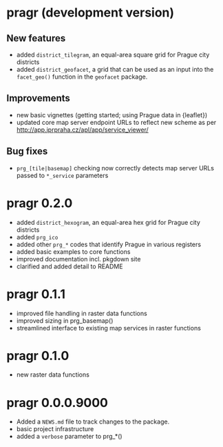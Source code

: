 # pragr (development version)

## New features

* added `district_tilegram`, an equal-area square grid for Prague city districts 
* added `district_geofacet`, a grid that can be used as an input into the `facet_geo()` 
function in the `geofacet` package.

## Improvements

* new basic vignettes (getting started; using Prague data in {leaflet})
* updated core map server endpoint URLs to reflect new scheme as per http://app.iprpraha.cz/apl/app/service_viewer/

## Bug fixes

* `prg_[tile|basemap]` checking now correctly detects map server URLs passed to `*_service` parameters

# pragr 0.2.0

* added `district_hexogram`, an equal-area hex grid for Prague city districts 
* added `prg_ico`
* added other `prg_*` codes that identify Prague in various registers
* added basic examples to core functions
* improved documentation incl. pkgdown site
* clarified and added detail to README

# pragr 0.1.1

* improved file handling in raster data functions
* improved sizing in prg_basemap()
* streamlined interface to existing map services in raster functions

# pragr 0.1.0

* new raster data functions

# pragr 0.0.0.9000

* Added a `NEWS.md` file to track changes to the package.
* basic project infrastructure
* added a `verbose` parameter to prg_*()
